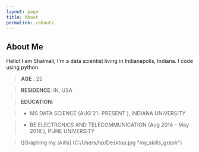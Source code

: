 ```yaml
---
layout: page
title: About 
permalink: /about/
---
```


## About Me

Hello! I am Shalmali, I'm a data scientist living in Indianapolis, Indiana. I code using python.

> **AGE** : 	25

> **RESIDENCE**: IN, USA

> **EDUCATION**: 

> - MS DATA SCIENCE (AUG'21- PRESENT ), INDIANA UNIVERSITY

> - BE ELECTRONICS AND TELECOMMUNICATION (Aug 2014 - May 2018 ), PUNE UNIVERSITY

> ![Graphing my skills] (C:/Users/hp/Desktop.jpg "my_skills_graph")





